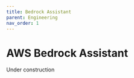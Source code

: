 ```yaml
---
title: Bedrock Assistant
parent: Engineering
nav_order: 1
---
```


# AWS Bedrock Assistant

Under construction